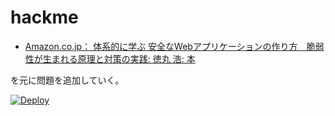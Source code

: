 hackme
========

* [Amazon.co.jp： 体系的に学ぶ 安全なWebアプリケーションの作り方　脆弱性が生まれる原理と対策の実践: 徳丸 浩: 本](http://www.amazon.co.jp/gp/product/4797361190/ref=as_li_qf_sp_asin_il_tl?ie=UTF8&camp=247&creative=1211&creativeASIN=4797361190&linkCode=as2&tag=takkyuuplay08-22 "Amazon.co.jp： 体系的に学ぶ 安全なWebアプリケーションの作り方　脆弱性が生まれる原理と対策の実践: 徳丸 浩: 本")

を元に問題を追加していく。


[![Deploy](https://www.herokucdn.com/deploy/button.png)](https://heroku.com/deploy)
